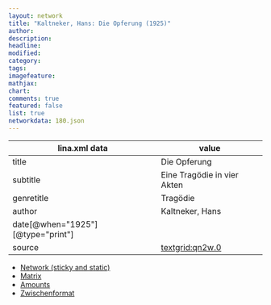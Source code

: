 ```yaml
---
layout: network
title: "Kaltneker, Hans: Die Opferung (1925)"
author:
description:
headline:
modified:
category:
tags:
imagefeature: 
mathjax: 
chart: 
comments: true
featured: false
list: true
networkdata: 180.json
---
```

lina.xml data  | value
------------- | -------------
title|Die Opferung
subtitle|Eine Tragödie in vier Akten
genretitle|Tragödie
author|Kaltneker, Hans
date[@when="1925"][@type="print"]|
source|[textgrid:qn2w.0](https://textgridlab.org/1.0/tgcrud-public/rest/textgrid:qn2w.0/data)



* [Network (sticky and static)](/network180)
* [Matrix](/matrix180)
* [Amounts](/amount180)
* [Zwischenformat](/lina180 )
